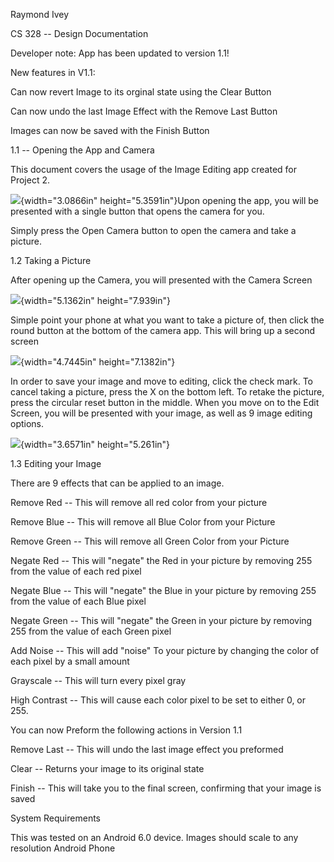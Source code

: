 Raymond Ivey

CS 328 -- Design Documentation

Developer note: App has been updated to version 1.1!

New features in V1.1:

Can now revert Image to its orginal state using the Clear Button

Can now undo the last Image Effect with the Remove Last Button

Images can now be saved with the Finish Button

1.1 -- Opening the App and Camera

This document covers the usage of the Image Editing app created for
Project 2.

![](Pictures/10000201000001EE000003388167EA24.png){width="3.0866in"
height="5.3591in"}Upon opening the app, you will be presented with a
single button that opens the camera for you.

Simply press the Open Camera button to open the camera and take a
picture.

1.2 Taking a Picture

After opening up the Camera, you will presented with the Camera Screen

![](Pictures/10000201000001ED000002FA86454E4C.png){width="5.1362in"
height="7.939in"}

Simple point your phone at what you want to take a picture of, then
click the round button at the bottom of the camera app. This will bring
up a second screen

![](Pictures/10000201000001EC000002F8435A8F88.png){width="4.7445in"
height="7.1382in"}

In order to save your image and move to editing, click the check mark.
To cancel taking a picture, press the X on the bottom left. To retake
the picture, press the circular reset button in the middle. When you
move on to the Edit Screen, you will be presented with your image, as
well as 9 image editing options.

![](Pictures/100002010000015F000001F99C3E3228.png){width="3.6571in"
height="5.261in"}

1.3 Editing your Image

There are 9 effects that can be applied to an image.

Remove Red -- This will remove all red color from your picture

Remove Blue -- This will remove all Blue Color from your Picture

Remove Green -- This will remove all Green Color from your Picture

Negate Red -- This will "negate" the Red in your picture by removing 255
from the value of each red pixel

Negate Blue -- This will "negate" the Blue in your picture by removing
255 from the value of each Blue pixel

Negate Green -- This will "negate" the Green in your picture by removing
255 from the value of each Green pixel

Add Noise -- This will add "noise" To your picture by changing the color
of each pixel by a small amount

Grayscale -- This will turn every pixel gray

High Contrast -- This will cause each color pixel to be set to either 0,
or 255.

You can now Preform the following actions in Version 1.1

Remove Last -- This will undo the last image effect you preformed

Clear -- Returns your image to its original state

Finish -- This will take you to the final screen, confirming that your
image is saved

System Requirements

 This was tested on an Android 6.0 device. Images should scale to any
resolution Android Phone
